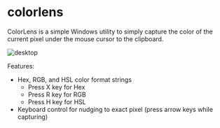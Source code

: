 # colorlens
ColorLens is a simple Windows utility to simply capture the color of the current pixel under the mouse cursor to the clipboard.

![desktop](https://user-images.githubusercontent.com/2717038/31751100-55e33dde-b449-11e7-94d3-9522c694b33e.png)

Features:
* Hex, RGB, and HSL color format strings
  * Press X key for Hex
  * Press R key for RGB
  * Press H key for HSL
* Keyboard control for nudging to exact pixel (press arrow keys while capturing)

